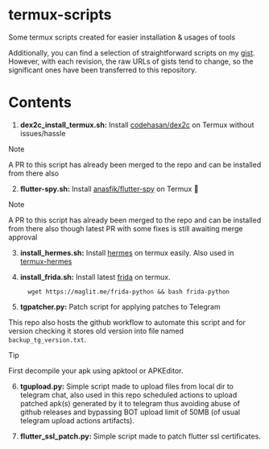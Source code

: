 # termux-scripts

Some termux scripts created for easier installation & usages of tools

Additionally, you can find a selection of straightforward scripts on my [gist](https://gist.github.com/AbhiTheModder). However, with each revision, the raw URLs of gists tend to change, so the significant ones have been transferred to this repository.

# Contents

1. **dex2c_install_termux.sh:** Install [codehasan/dex2c](https://github.com/ratsan/dex2c) on Termux without issues/hassle

> [!NOTE]
> A PR to this script has already been merged to the repo and can be installed from there also

2. **flutter-spy.sh:** Install [anasfik/flutter-spy](https://github.com/anasfik/flutter-spy) on Termux 🎉

> [!NOTE]
> A PR to this script has already been merged to the repo and can be installed from there also
> though latest PR with some fixes is still awaiting merge approval

3. **install_hermes.sh:** Install [hermes](https://github.com/facebook/hermes) on termux easily. Also used in [termux-hermes](https://github.com/AbhiTheModder/termux-hermes)

4. **install_frida.sh:** Install latest [frida](https://github.com/frida/frida.git) on termux.
   ```shell
     wget https://maglit.me/frida-python && bash frida-python
   ```
5. **tgpatcher.py:** Patch script for applying patches to Telegram

This repo also hosts the github workflow to automate this script and for version checking it stores old version into file named `backup_tg_version.txt`.

> [!TIP]
> First decompile your apk using apktool or APKEditor.

6. **tgupload.py:** Simple script made to upload files from local dir to telegram chat, also used in this repo scheduled actions to upload patched apk(s) generated by it to telegram thus avoiding abuse of github releases and bypassing BOT upload limit of 50MB (of usual telegram upload actions artifacts).

7. **flutter_ssl_patch.py:** Simple script made to patch flutter ssl certificates.
